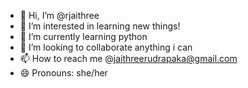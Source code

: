 - 👋 Hi, I’m @rjaithree
- 👀 I’m interested in learning new things!
- 🌱 I’m currently learning python 
- 💞️ I’m looking to collaborate anything i can
- 📫 How to reach me @jaithreerudrapaka@gmail.com
- 😄 Pronouns: she/her


